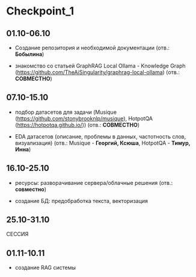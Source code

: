 # Checkpoint_1

## 01.10-06.10 

* Создание репозитория и необходимой документации (отв.: **Бобылина**)

* знакомство со статьей GraphRAG Local Ollama - Knowledge Graph (https://github.com/TheAiSingularity/graphrag-local-ollama) (отв.: **СОВМЕСТНО**)

## 07.10-15.10

* подбор датасетов для задачи (Musique (https://github.com/stonybrooknlp/musique), HotpotQA (https://hotpotqa.github.io/)) (отв.: **СОВМЕСТНО**)

* EDA датасетов (описание, проблемы в данных, частотность слов, визуализация) (отв.: Musique - **Георгий, Ксюша**, HotpotQA - **Тимур, Инна**) 

## 16.10-25.10

* ресурсы: разворачивание сервера/облачные решения (отв.: **совместно**)

* создание БД: предобработка текста, векторизация

## 25.10-31.10

  СЕССИЯ

## 01.11-10.11

  * создание RAG системы


